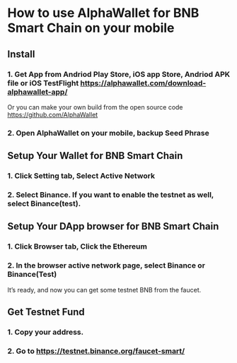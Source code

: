 # How to use AlphaWallet for BNB Smart Chain on your mobile
## Install
### 1. Get App from Andriod Play Store, iOS app Store, Andriod APK file or iOS TestFlight https://alphawallet.com/download-alphawallet-app/
Or you can make your own build from the open source code https://github.com/AlphaWallet

### 2. Open AlphaWallet on your mobile, backup Seed Phrase

## Setup Your Wallet for BNB Smart Chain
### 1. Click Setting tab, Select Active Network

### 2. Select Binance. If you want to enable the testnet as well, select Binance(test).

## Setup Your DApp browser for BNB Smart Chain
### 1. Click Browser tab, Click the Ethereum 

### 2. In the browser active network page, select Binance or Binance(Test) 

It’s ready, and now you can get some testnet BNB from the faucet.

## Get Testnet Fund
### 1. Copy your address.

### 2. Go to <https://testnet.binance.org/faucet-smart/>
